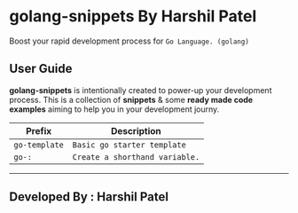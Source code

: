 # golang-snippets By Harshil Patel

Boost your rapid development process for `Go Language. (golang)`


## User Guide

**golang-snippets** is intentionally created to power-up your development process.
This is a collection of **snippets** & some **ready made code examples** aiming to help you in your development journy.


|Prefix|Description|
|--------|-----------|
|`go-template`|`Basic go starter template`|
|`go-:`|`Create a shorthand variable.`|

-----------------------------------------------------------------------------------------------------------



## Developed By : Harshil Patel
